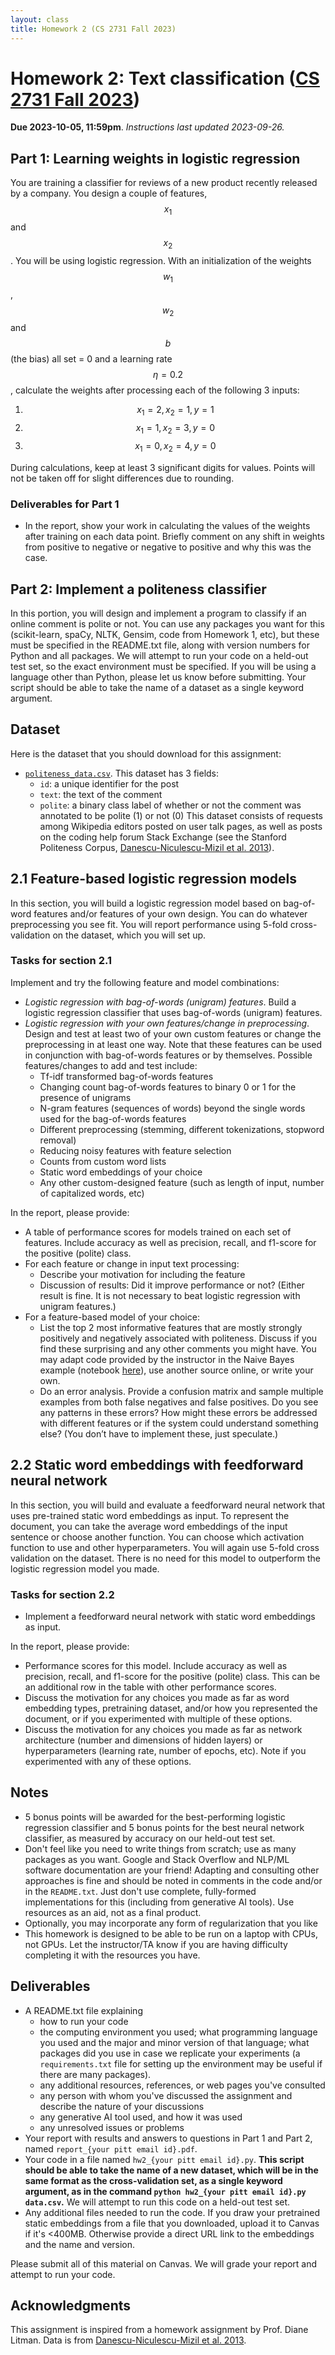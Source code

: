 ```yaml
---
layout: class
title: Homework 2 (CS 2731 Fall 2023)
---
```


# Homework 2: Text classification ([CS 2731 Fall 2023](https://michaelmilleryoder.github.io/cs2731_fall2023/))
**Due 2023-10-05, 11:59pm**. *Instructions last updated 2023-09-26.*

## Part 1: Learning weights in logistic regression
You are training a classifier for reviews of a new product recently released by a company. You design a couple of features, $$x_1$$ and $$x_2$$. You will be using logistic regression.
With an initialization of the weights $$w_1$$, $$w_2$$ and $$b$$ (the bias) all set = 0 and a learning rate $$\eta=0.2$$, calculate the weights after processing each of the following 3 inputs:
1. $$x_1 = 2, x_2 = 1, y = 1$$
2. $$x_1 = 1, x_2 = 3, y = 0$$
3. $$x_1 = 0, x_2 = 4, y = 0$$

During calculations, keep at least 3 significant digits for values. Points will not be taken off for slight differences due to rounding.

### Deliverables for Part 1
* In the report, show your work in calculating the values of the weights after training on each data point. 
Briefly comment on any shift in weights from positive to negative or negative to positive and why this was the case.

## Part 2: Implement a politeness classifier
In this portion, you will design and implement a program to classify if an online comment is polite or not. You can use any packages you want for this (scikit-learn, spaCy, NLTK, Gensim, code from Homework 1, etc), but these must be specified in the README.txt file, along with version numbers for Python and all packages. We will attempt to run your code on a held-out test set, so the exact environment must be specified. If you will be using a language other than Python, please let us know before submitting. Your script should be able to take the name of a dataset as a single keyword argument.

## Dataset
Here is the dataset that you should download for this assignment:

* [`politeness_data.csv`](hw2/politeness_data.csv). This dataset has 3 fields:
	* `id`: a unique identifier for the post
	* `text`: the text of the comment
	* `polite`: a binary class label of whether or not the comment was annotated to be polite (1) or not (0)
This dataset consists of requests among Wikipedia editors posted on user talk pages, as well as posts on the coding help forum Stack Exchange (see the Stanford Politeness Corpus, [Danescu-Niculescu-Mizil et al. 2013](https://aclanthology.org/P13-1025)). 

## 2.1 Feature-based logistic regression models
In this section, you will build a logistic regression model based on bag-of-word features and/or features of your own design. You can do whatever preprocessing you see fit. You will report performance using 5-fold cross-validation on the dataset, which you will set up. 

### Tasks for section 2.1
Implement and try the following feature and model combinations:
* *Logistic regression with bag-of-words (unigram) features*. Build a logistic regression classifier that uses bag-of-words (unigram) features.
* *Logistic regression with your own features/change in preprocessing*. Design and test at least two of your own custom features or change the preprocessing in at least one way. Note that these features can be used in conjunction with bag-of-words features or by themselves. Possible features/changes to add and test include:
	* Tf-idf transformed bag-of-words features
	* Changing count bag-of-words features to binary 0 or 1 for the presence of unigrams
	* N-gram features (sequences of words) beyond the single words used for the bag-of-words features
	* Different preprocessing (stemming, different tokenizations, stopword removal)
	* Reducing noisy features with feature selection
	* Counts from custom word lists
	* Static word embeddings of your choice
	* Any other custom-designed feature (such as length of input, number of capitalized words, etc)

In the report, please provide:
* A table of performance scores for models trained on each set of features. Include accuracy as well as precision, recall, and f1-score for the positive (polite) class.
* For each feature or change in input text processing:
	* Describe your motivation for including the feature
	* Discussion of results: Did it improve performance or not? (Either result is fine. It is not necessary to beat logistic regression with unigram features.)
* For a feature-based model of your choice:
	* List the top 2 most informative features that are mostly strongly positively and negatively associated with politeness. Discuss if you find these surprising and any other comments you might have. You may adapt code provided by the instructor in the Naive Bayes example (notebook [here](https://colab.research.google.com/drive/187yqGR_M_OVYrV28_nzjPY50mm6x-fxJ?usp=sharing)), use another source online, or write your own.
	* Do an error analysis. Provide a confusion matrix and sample multiple examples from both false negatives and false positives. Do you see any patterns in these errors? How might these errors be addressed with different features or if the system could understand something else? (You don’t have to implement these, just speculate.)

## 2.2 Static word embeddings with feedforward neural network
In this section, you will build and evaluate a feedforward neural network that uses pre-trained static word embeddings as input. To represent the document, you can take the average word embeddings of the input sentence or choose another function. You can choose which activation function to use and other hyperparameters. You will again use 5-fold cross validation on the dataset. There is no need for this model to outperform the logistic regression model you made.

### Tasks for section 2.2
* Implement a feedforward neural network with static word embeddings as input.

In the report, please provide:
* Performance scores for this model. Include accuracy as well as precision, recall, and f1-score for the positive (polite) class. This can be an additional row in the table with other performance scores.
* Discuss the motivation for any choices you made as far as word embedding types, pretraining dataset, and/or how you represented the document, or if you experimented with multiple of these options.
* Discuss the motivation for any choices you made as far as network architecture (number and dimensions of hidden layers) or hyperparameters (learning rate, number of epochs, etc). Note if you experimented with any of these options.

## Notes
* 5 bonus points will be awarded for the best-performing logistic regression classifier and 5 bonus points for the best neural network classifier, as measured by accuracy on our held-out test set.
* Don't feel like you need to write things from scratch; use as many packages as you want. Google and Stack Overflow and NLP/ML software documentation are your friend! Adapting and consulting other approaches is fine and should be noted in comments in the code and/or in the `README.txt`. Just don't use complete, fully-formed implementations for this (including from generative AI tools). Use resources as an aid, not as a final product.
* Optionally, you may incorporate any form of regularization that you like
* This homework is designed to be able to be run on a laptop with CPUs, not GPUs. Let the instructor/TA know if you are having difficulty completing it with the resources you have.


## Deliverables
* A README.txt file explaining
	* how to run your code
	* the computing environment you used; what programming language you used and the major and minor version of that language; what packages did you use in case we replicate your experiments (a `requirements.txt` file for setting up the environment may be useful if there are many packages).
	* any additional resources, references, or web pages you've consulted
	* any person with whom you've discussed the assignment and describe the nature of your discussions
	* any generative AI tool used, and how it was used
	* any unresolved issues or problems
* Your report with results and answers to questions in Part 1 and Part 2, named `report_{your pitt email id}.pdf`. 
* Your code in a file named `hw2_{your pitt email id}.py`. **This script should be able to take the name of a new dataset, which will be in the same format as the cross-validation set, as a single keyword argument, as in the command `python hw2_{your pitt email id}.py data.csv`.** We will attempt to run this code on a held-out test set.
* Any additional files needed to run the code. If you draw your pretrained static embeddings from a file that you downloaded, upload it to Canvas if it's <400MB. Otherwise provide a direct URL link to the embeddings and the name and version.

Please submit all of this material on Canvas. We will grade your report and attempt to run your code.

## Acknowledgments
This assignment is inspired from a homework assignment by Prof. Diane Litman. Data is from [Danescu-Niculescu-Mizil et al. 2013](https://aclanthology.org/P13-1025).
